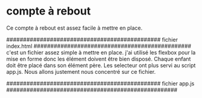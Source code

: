 # compte à rebout
Ce compte à rebout est assez facile à mettre en place.

############################################## fichier index.html ###############################################
c'est un fichier assez simple à mettre en place. j'ai utilisé les flexbox pour la mise en forme
donc les élément doivent être bien disposé. Chaque enfant doit être placé dans son élément père.
Les selecteur ont plus servi au script app.js. Nous allons justement nous concentré sur ce 
fichier.


############################################## fichier app.js ###################################################
